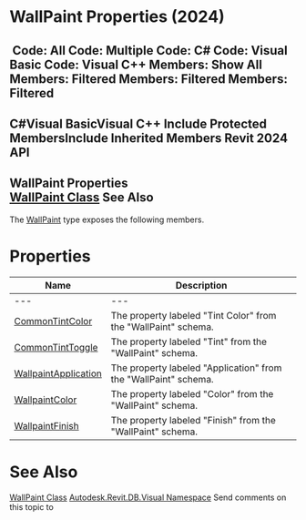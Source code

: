# WallPaint Properties (2024)

﻿
 Code: All Code: Multiple Code: C# Code: Visual Basic Code: Visual C++  Members: Show All Members: Filtered Members: Filtered Members: Filtered   
---  
C#Visual BasicVisual C++
Include Protected MembersInclude Inherited Members
Revit 2024 API  
---  
WallPaint Properties  
[WallPaint Class](0eec978d-2f3f-e02d-32c8-082434311042.md "WallPaint Class") See Also  
---  
The [WallPaint](0eec978d-2f3f-e02d-32c8-082434311042.md "WallPaint Class") type exposes the following members.
# Properties
| Name | Description |
| --- | --- |
| --- | --- | --- |
| [CommonTintColor](c4051928-4b78-f3d9-aaa7-d73112112b34.md "CommonTintColor Property") | The property labeled "Tint Color" from the "WallPaint" schema. |
| [CommonTintToggle](fe6b256b-77d5-188b-8225-f3aa6f29329c.md "CommonTintToggle Property") | The property labeled "Tint" from the "WallPaint" schema. |
| [WallpaintApplication](2059e405-36ae-a1be-70ad-1622d941d452.md "WallpaintApplication Property") | The property labeled "Application" from the "WallPaint" schema. |
| [WallpaintColor](0915273f-5ff0-9c20-a4b6-24dab324e7cb.md "WallpaintColor Property") | The property labeled "Color" from the "WallPaint" schema. |
| [WallpaintFinish](68e76ff5-91fd-7db5-31b6-b65144c751b7.md "WallpaintFinish Property") | The property labeled "Finish" from the "WallPaint" schema. |

# See Also
[WallPaint Class](0eec978d-2f3f-e02d-32c8-082434311042.md "WallPaint Class")
[Autodesk.Revit.DB.Visual Namespace](f5a10581-6ac2-be19-0e32-f87d05bc8b83.md "Autodesk.Revit.DB.Visual Namespace")
Send comments on this topic to 